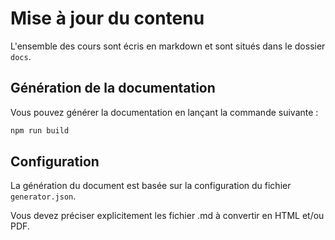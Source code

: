 # Mise à jour du contenu

L'ensemble des cours sont écris en markdown et sont situés dans le dossier `docs`.

## Génération de la documentation

Vous pouvez générer la documentation en lançant la commande suivante :

```bash
npm run build
```

## Configuration

La génération du document est basée sur la configuration du fichier `generator.json`.

Vous devez préciser explicitement les fichier .md à convertir en HTML et/ou PDF.
